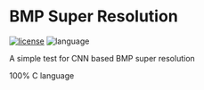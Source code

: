 # BMP Super Resolution

[![license](https://img.shields.io/github/license/mashape/apistatus.svg?maxAge=2592000)](http://opensource.org/licenses/MIT)
![language](https://img.shields.io/badge/language-C-green.svg)

A simple test for CNN based BMP super resolution

100% C language

